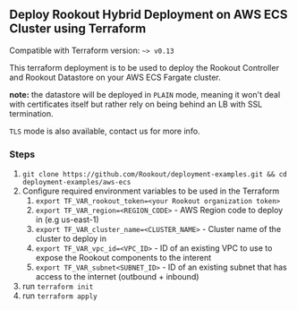## Deploy Rookout Hybrid Deployment on AWS ECS Cluster using Terraform
Compatible with Terraform version: `~> v0.13`

This terraform deployment is to be used to deploy the Rookout Controller and Rookout Datastore on your AWS ECS Fargate cluster.

**note:** the datastore will be deployed in `PLAIN` mode, meaning it won't deal with certificates itself but rather rely on being behind an LB with SSL termination.

`TLS` mode is also available, contact us for more info.
### Steps
1. `git clone https://github.com/Rookout/deployment-examples.git && cd deployment-examples/aws-ecs`
1. Configure required environment variables to be used in the Terraform
    1. `export TF_VAR_rookout_token=<your Rookout organization token>`
    2. `export TF_VAR_region=<REGION_CODE>` - AWS Region code to deploy in (e.g us-east-1)
    3. `export TF_VAR_cluster_name=<CLUSTER_NAME>` - Cluster name of the cluster to deploy in
    4. `export TF_VAR_vpc_id=<VPC_ID>` - ID of an existing VPC to use to expose the Rookout components to the interent
    5. `export TF_VAR_subnet<SUBNET_ID>` - ID of an existing subnet that has access to the internet (outbound + inbound)
2. run `terraform init`
3. run `terraform apply`
